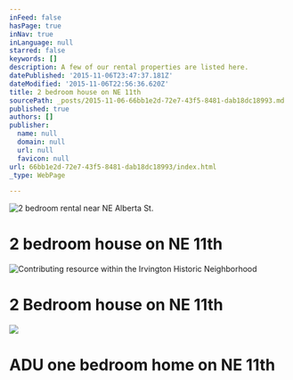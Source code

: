 ```yaml
---
inFeed: false
hasPage: true
inNav: true
inLanguage: null
starred: false
keywords: []
description: A few of our rental properties are listed here.
datePublished: '2015-11-06T23:47:37.181Z'
dateModified: '2015-11-06T22:56:36.620Z'
title: 2 bedroom house on NE 11th
sourcePath: _posts/2015-11-06-66bb1e2d-72e7-43f5-8481-dab18dc18993.md
published: true
authors: []
publisher:
  name: null
  domain: null
  url: null
  favicon: null
url: 66bb1e2d-72e7-43f5-8481-dab18dc18993/index.html
_type: WebPage

---
```

![2 bedroom rental near NE Alberta St.](https://the-grid-user-content.s3-us-west-2.amazonaws.com/762ee9ea-50fe-4e03-bdee-1a4f7b6290a3.jpg)

# 2 bedroom house on NE 11th
![Contributing resource within the Irvington Historic Neighborhood](https://the-grid-user-content.s3-us-west-2.amazonaws.com/0a171f5a-d741-4554-b5b7-bdabd25e3695.jpg)

# 2 Bedroom house on NE 11th
![](https://the-grid-user-content.s3-us-west-2.amazonaws.com/cd201c81-4e22-4410-bcd8-fa5201a1dbca.jpg)

# ADU one bedroom home on NE 11th